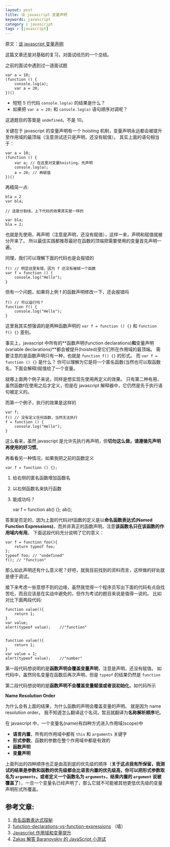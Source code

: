 ```yaml
---
layout: post
title: 谈 javascript 变量声明
keywords: javascript
category : javascript
tags : [javascript]
---
```


原文：[谈 javascript 变量声明](http://qingbob.com/blog/%E8%B0%88javascript%E5%8F%98%E9%87%8F%E5%A3%B0%E6%98%8E)

这篇文章还是对基础的复习，对面试经历的一个总结。

之前的面试中遇到过一道面试题

    var a = 10;
    (function () {
        console.log(a); 
        var a = 20;
    })()

* 短短 5 行代码 `console.log(a)` 的结果是什么？
* 如果把 `var a = 20;` 和 `console.log(a)` 语句顺序对调呢？

这道题目的答案是 `undefined`。不是 10。

关键在于 javascript 的变量声明有一个 hoisting 机制，变量声明永远都会被提升至作用域的最顶端（注意测试还只是声明，还没有赋值）。
其实上面的语句相当于：

    var a = 10;
    (function () {
        var a; // 在这里对变量hoisting，先声明
        console.log(a); 
        a = 20; // 再赋值
    })()

再精简一点:

    bla = 2
    var bla;
     
    // 这是分割线，上下代码的效果其实是一样的
     
    var bla;
    bla = 2;

也就是先使用，再声明（注意是声明，还没有赋值），这样一来，声明和赋值就被分开来了。
所以最佳实践都推荐最好在函数的顶端把需要使用的变量首先声明一遍。

同理，我们可以理解下面的代码也是会报错的

    f() // 明显这里有错，因为 f 还没有被赋一个函数
    var f = function () {
        console.log("Hello");
    }

但有一个问题，如果将上例 f 的函数声明修改一下，还会报错吗

    f() // 可以运行吗？
    function f() {
        console.log("Hello");
    }

这里我其实想强调的是两种函数声明的 `var f = function () {}` 和 `function f() {}` 差别。

事实上，javascript 中所有的**函数声明(function declarations)**和**变量声明(variable declarations)**都会被提升(hoisted)至它们所在作用域的最顶端。
需要注意的是函数声明只有一种，也就是 `function f() {}` 的形式。
而 `var f = function () {}` 是什么？
你可以理解为它是将一个匿名函数(当然也可以取函数名，下面会解释)赋值给了一个变量。

就哪上面两个例子来说，同样是想实现先使用再定义的效果。
只有第二种有用，虽然函数f在使用之后才定义，但是在 javascript 解释器中，它仍然是先于执行语句被定义的。

而第一个例子，执行的效果是这样的

    var f;
    f() // 没有定义任何函数，当然无法执行
    f = function () {
        console.log("Hello");
    }

这么看来，虽然 javascript 是允许先执行再声明，但**切勿这么做，请遵循先声明再使用的好习惯**。

再看看另一种情况，如果我把之前的函数定义

    var f = function () {};

1. 给右侧的匿名函数增加函数名
2. 以右侧函数名来执行函数
3. 能成功吗？

    var f = function ab() {};
    ab();

答案是否定的，因为上面的代码对f函数的定义是以**命名函数表达式(Named Function Expressions)**，而并非真正的函数声明，注意**该函数名只在该函数的作用域内有用**。
下面这段代码充分说明了它的意义：

    var f = function foo(){
        return typeof foo;
    };
    typeof foo; // "undefined"
    f(); // "function"

那么如此声明还有什么意义呢？好吧，就我目前找到的资料而言，这样做的好处就是便于调试。

接下来考虑一些意想不到的边缘，虽然我觉得一个程序员写出下面的代码有点自找苦吃，而且应该是在实战中避免的，但作为考试的题目来说是值得一说的。
比如对比下面两段代码:

    function value(){
        return 1;
    }
    var value;
    alert(typeof value);    //"function"


    function value(){
        return 1;
    }
    var value = 1;
    alert(typeof value);    //"number"

第一段代码想说明的是**函数声明会覆盖变量声明**，注意是声明，还没有赋值。
如代码中，虽然同名变量在函数后再次声明，但是 `typeof` 的结果仍然是 `function`

第二段代码想说明的是**函数声明不会覆盖变量赋值或者说初始化**，如代码所示

**Name Resolution Order**

为什么会有上面的结果，为什么函数的声明会覆盖变量的声明。
就是因为 name resolution order。
我不知道怎么翻译这个名词，暂且就翻译为**名称解析顺序**吧。

在 javascript 中，一个变量名(name)有四种方式进入作用域(scope)中

* **语言内置**，所有的作用域中都有 `this` 和 `arguments` 关键字
* **形式参数**，函数的参数在整个作用域中都是有效的
* **函数声明**
* **变量声明**

上面列出的四种顺序也正是由高到底的优先级的顺序（**关于这点我有所保留，我测试的结果是参数和函数的优先级都会比语言内置的优先级高，你可以把形式参数取名为 `arguments`，或者定义一个函数名为 `arguments`，结果内置的 `argument` 说被覆盖了**），一旦一个变量名已经声明了，那么它就不可能被其他更低优先级的变量声明形式所覆盖。

## 参考文章:

1. [命名函数表达式探秘][1]
2. [function-declarations-vs-function-expressions][2] （墙）
3. [Javascript 作用域和变量提升][3]
4. [Zakas 解答 Baranovskiy 的 JavaScript 小测试][4]

[1]: http://justjavac.com/named-function-expressions-demystified.html
[2]: http://javascriptweblog.wordpress.com/2010/07/06/function-declarations-vs-function-expressions/
[3]: http://justjavac.iteye.com/blog/1886140
[4]: http://hikejun.com/blog/2010/01/27/zakas%E8%A7%A3%E7%AD%94baranovskiy%E7%9A%84javascript%E5%B0%8F%E6%B5%8B%E8%AF%95/